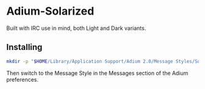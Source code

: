 Adium-Solarized
===============

Built with IRC use in mind, both Light and Dark variants.


Installing
----------
```bash
mkdir -p "$HOME/Library/Application Support/Adium 2.0/Message Styles/Solarized.AdiumMessageStyle" && git clone git@github.com:bs-github/Adium-Solarized.git "$HOME/Library/Application Support/Adium 2.0/Message Styles/Solarized.AdiumMessageStyle"
```

Then switch to the Message Style in the Messages section of the Adium preferences.
